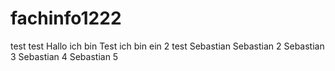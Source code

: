 # fachinfo1222
test test
Hallo ich bin Test
ich bin ein 2 test
Sebastian
Sebastian 2
Sebastian 3
Sebastian 4
Sebastian 5